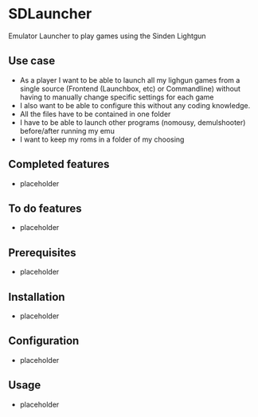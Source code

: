 # SDLauncher
Emulator Launcher to play games using the Sinden Lightgun

## Use case
- As a player I want to be able to launch all my lighgun games from a single source (Frontend (Launchbox, etc) or Commandline) without having to manually change specific settings for each game
- I also want to be able to configure this without any coding knowledge.
- All the files have to be contained in one folder
- I have to be able to launch other programs (nomousy, demulshooter) before/after running my emu
- I want to keep my roms in a folder of my choosing

## Completed features
- placeholder

## To do features
- placeholder

## Prerequisites
- placeholder

## Installation
- placeholder

## Configuration
- placeholder

## Usage
- placeholder
